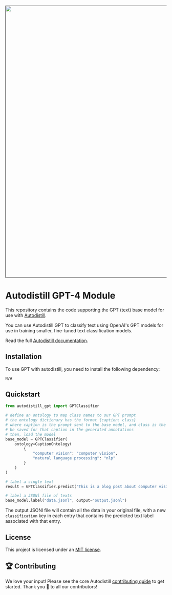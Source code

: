 <div align="center">
  <p>
    <a align="center" href="" target="_blank">
      <img
        width="850"
        src="https://media.roboflow.com/open-source/autodistill/autodistill-banner.png"
      >
    </a>
  </p>
</div>

# Autodistill GPT-4 Module

This repository contains the code supporting the GPT (text) base model for use with [Autodistill](https://github.com/autodistill/autodistill).

You can use Autodistill GPT to classify text using OpenAI's GPT models for use in training smaller, fine-tuned text classification models.

Read the full [Autodistill documentation](https://autodistill.github.io/autodistill/).

## Installation

To use GPT with autodistill, you need to install the following dependency:

```bash
N/A
```

## Quickstart

```python
from autodistill_gpt import GPTClassifier

# define an ontology to map class names to our GPT prompt
# the ontology dictionary has the format {caption: class}
# where caption is the prompt sent to the base model, and class is the label that will
# be saved for that caption in the generated annotations
# then, load the model
base_model = GPTClassifier(
    ontology=CaptionOntology(
        {
            "computer vision": "computer vision",
            "natural language processing": "nlp"
        }
    )
)

# label a single text
result = GPTClassifier.predict("This is a blog post about computer vision.")

# label a JSONl file of texts
base_model.label("data.jsonl", output="output.jsonl")
```

The output JSONl file will contain all the data in your original file, with a new `classification` key in each entry that contains the predicted text label associated with that entry.

## License

This project is licensed under an [MIT license](LICENSE).

## 🏆 Contributing

We love your input! Please see the core Autodistill [contributing guide](https://github.com/autodistill/autodistill/blob/main/CONTRIBUTING.md) to get started. Thank you 🙏 to all our contributors!